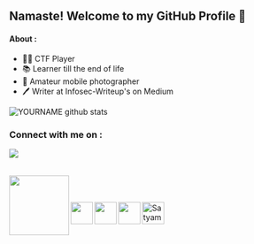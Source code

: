 ## Namaste! Welcome to my GitHub Profile 🙏 
#### About :

- 👨‍💻 CTF Player </br>
- 📚 Learner till the end of life
- 📸 Amateur mobile photographer
- 🖊 Writer at Infosec-Writeup's on Medium

![YOURNAME github stats](https://github-readme-stats.vercel.app/api?username=547y4m&show_icons=true&hide_border=true) 

### Connect with me on :

[<img align="left" 
src="https://camo.githubusercontent.com/96683fb94f1925109397c012fc649ae7936a7b4b/68747470733a2f2f696d672e736869656c64732e696f2f62616467652f6c696e6b6564696e2d2532333030373742352e7376673f267374796c653d666f722d7468652d6261646765266c6f676f3d6c696e6b6564696e266c6f676f436f6c6f723d7768697465" data-canonical-src="https://img.shields.io/badge/linkedin-%230077B5.svg?&amp;style=for-the-badge&amp;logo=linkedin&amp;logoColor=white" style="max-width:100%;"> ](https://www.linkedin.com/in/satyam-kanojiya-2975281b1/)

<br>
<br>

[<img align="left" width="108px" Color="black" src="https://external-content.duckduckgo.com/iu/?u=https%3A%2F%2Fcdn-images-1.medium.com%2Fmax%2F1600%2F1*3BP9i12zmh99F4fyjUdi3w.png&f=1&nofb=1">](https://medium.com/@satyam29k)<br><br>
 
[<img align="left" src="https://tryhackme.com/img/logo/thm_logo_circle.png" width="40px">](https://tryhackme.com/p/547y4m)
[<img align="left" width="40px" src="https://www.flaticon.com/svg/static/icons/svg/174/174872.svg">](https://open.spotify.com/playlist/0JQDJe3ROTbmC0k3ZIIDgH?si=LyT4LAbFSsuC89yNxuFgcA)
[<img align="left" src="https://cdn.icon-icons.com/icons2/2428/PNG/512/instagram_black_logo_icon_147122.png" width="40px">](https://www.instagram.com/5atyam.kanojiya/)
[<img src="https://d2fltix0v2e0sb.cloudfront.net/dev-badge.svg" alt="Satyam Kanojiya's DEV Profile" height="40" width="40">](https://dev.to/547y4m)      
 
<!--![YOURNAME github stats](https://github-readme-stats.vercel.app/api?username=547y4m&show_icons=true&hide_border=true) 


<!--
**547y4m/547y4m** is a ✨ _special_ ✨ repository because its `README.md` (this file) appears on your GitHub profile.

Here are some ideas to get you started:

- 🔭 I’m currently working on ...
- 🌱 I’m currently learning ...
- 👯 I’m looking to collaborate on ...
- 🤔 I’m looking for help with ...
- 💬 Ask me about ...
- 📫 How to reach me: ...
- 😄 Pronouns: ...
- ⚡ Fun fact: ...
-->
